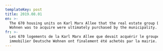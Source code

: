 ```yaml
---
templateKey: post
title: 2019.08.01
en: >-
  The 670 housing units on Karl Marx Allee that the real estate group Deutsche
  Wohnen was to acquire were ultimately purchased by the municipality.
fr: >-
  Les 670 logements de la Karl Marx Allee que devait acquérir le groupe
  immobilier Deutsche Wohnen ont finalement été achetés par la mairie.
---
```


